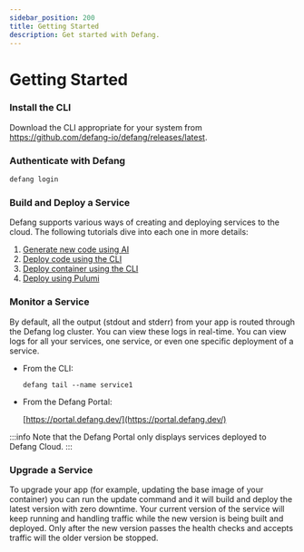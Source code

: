 ```yaml
---
sidebar_position: 200
title: Getting Started
description: Get started with Defang.
---
```



# Getting Started


### **Install the CLI**

Download the CLI appropriate for your system from https://github.com/defang-io/defang/releases/latest.

### **Authenticate with Defang**

```bash
defang login
```

### Build and Deploy a Service

Defang supports various ways of creating and deploying services to the cloud. The following tutorials dive into each one in more details:

1. [Generate new code using AI](./tutorials/generate-new-code-using-ai.mdx)
2. [Deploy code using the CLI](./tutorials/deploy-code-using-the-cli.mdx)
3. [Deploy container using the CLI](./tutorials/deploy-container-using-the-cli.mdx)
4. [Deploy using Pulumi](./tutorials/deploy-using-pulumi.mdx)


### **Monitor a Service**

By default, all the output (stdout and stderr) from your app is routed through the Defang log cluster. You can view these logs in real-time. You can view logs for all your services, one service, or even one specific deployment of a service.

- From the CLI:
    
    ```tsx
    defang tail --name service1
    ```
    
- From the Defang Portal:
    
    [https://portal.defang.dev/](https://portal.defang.dev/) 


:::info
Note that the Defang Portal only displays services deployed to Defang Cloud.
:::
    

### **Upgrade a Service**

To upgrade your app (for example, updating the base image of your container) you can run the update command and it will build and deploy the latest version with zero downtime. Your current version of the service will keep running and handling traffic while the new version is being built and deployed. Only after the new version passes the health checks and accepts traffic will the older version be stopped.

